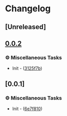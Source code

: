 # Changelog

## [Unreleased]

## [0.0.2](https://github.com/takula-tech/nita-obel/compare/obel_app-v0.0.1...obel_app-v0.0.2)

### ⚙️ Miscellaneous Tasks

- Init - ([3125f7b](https://github.com/takula-tech/nita-obel/commit/3125f7be9ea423a0d3661a8372761e022e289ec9))


## [0.0.1]

### ⚙️ Miscellaneous Tasks

- Init - ([6e7f810](https://github.com/takula-tech/nita-obel/commit/6e7f810d11a27a7c2e69dd70ea6cdbb689015f09))
